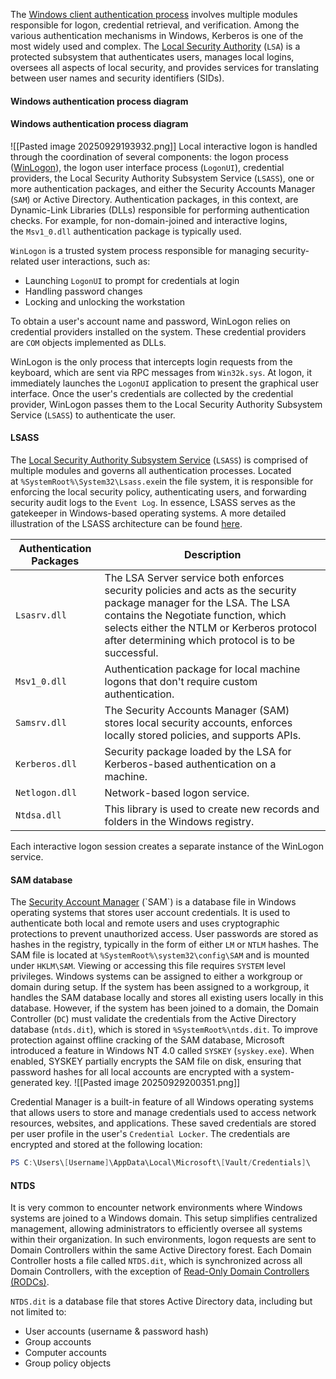 The [Windows client authentication process](https://docs.microsoft.com/en-us/windows-server/security/windows-authentication/credentials-processes-in-windows-authentication) involves multiple modules responsible for logon, credential retrieval, and verification. Among the various authentication mechanisms in Windows, Kerberos is one of the most widely used and complex. The [Local Security Authority](https://learn.microsoft.com/en-us/windows-server/security/credentials-protection-and-management/configuring-additional-lsa-protection) (`LSA`) is a protected subsystem that authenticates users, manages local logins, oversees all aspects of local security, and provides services for translating between user names and security identifiers (SIDs).

#### Windows authentication process diagram
#### Windows authentication process diagram
![[Pasted image 20250929193932.png]]
Local interactive logon is handled through the coordination of several components: the logon process ([WinLogon](https://www.microsoftpressstore.com/articles/article.aspx?p=2228450&seqNum=8)), the logon user interface process (`LogonUI`), credential providers, the Local Security Authority Subsystem Service (`LSASS`), one or more authentication packages, and either the Security Accounts Manager (`SAM`) or Active Directory. Authentication packages, in this context, are Dynamic-Link Libraries (DLLs) responsible for performing authentication checks. For example, for non-domain-joined and interactive logins, the `Msv1_0.dll` authentication package is typically used.

`WinLogon` is a trusted system process responsible for managing security-related user interactions, such as:
- Launching `LogonUI` to prompt for credentials at login
- Handling password changes
- Locking and unlocking the workstation

To obtain a user's account name and password, WinLogon relies on credential providers installed on the system. These credential providers are `COM` objects implemented as DLLs.

WinLogon is the only process that intercepts login requests from the keyboard, which are sent via RPC messages from `Win32k.sys`. At logon, it immediately launches the `LogonUI` application to present the graphical user interface. Once the user's credentials are collected by the credential provider, WinLogon passes them to the Local Security Authority Subsystem Service (`LSASS`) to authenticate the user.


#### LSASS
The [Local Security Authority Subsystem Service](https://en.wikipedia.org/wiki/Local_Security_Authority_Subsystem_Service) (`LSASS`) is comprised of multiple modules and governs all authentication processes. Located at `%SystemRoot%\System32\Lsass.exe`in the file system, it is responsible for enforcing the local security policy, authenticating users, and forwarding security audit logs to the `Event Log`. In essence, LSASS serves as the gatekeeper in Windows-based operating systems. A more detailed illustration of the LSASS architecture can be found [here](https://docs.microsoft.com/en-us/previous-versions/windows/it-pro/windows-2000-server/cc961760\(v=technet.10\)?redirectedfrom=MSDN).

|**Authentication Packages**|**Description**|
|---|---|
|`Lsasrv.dll`|The LSA Server service both enforces security policies and acts as the security package manager for the LSA. The LSA contains the Negotiate function, which selects either the NTLM or Kerberos protocol after determining which protocol is to be successful.|
|`Msv1_0.dll`|Authentication package for local machine logons that don't require custom authentication.|
|`Samsrv.dll`|The Security Accounts Manager (SAM) stores local security accounts, enforces locally stored policies, and supports APIs.|
|`Kerberos.dll`|Security package loaded by the LSA for Kerberos-based authentication on a machine.|
|`Netlogon.dll`|Network-based logon service.|
|`Ntdsa.dll`|This library is used to create new records and folders in the Windows registry.|
Each interactive logon session creates a separate instance of the WinLogon service.

#### SAM database
The [Security Account Manager](https://docs.microsoft.com/en-us/previous-versions/windows/it-pro/windows-server-2003/cc756748\(v=ws.10\)?redirectedfrom=MSDN) (`SAM`) is a database file in Windows operating systems that stores user account credentials. It is used to authenticate both local and remote users and uses cryptographic protections to prevent unauthorized access. User passwords are stored as hashes in the registry, typically in the form of either `LM` or `NTLM` hashes. The SAM file is located at `%SystemRoot%\system32\config\SAM` and is mounted under `HKLM\SAM`. Viewing or accessing this file requires `SYSTEM` level privileges.
Windows systems can be assigned to either a workgroup or domain during setup. If the system has been assigned to a workgroup, it handles the SAM database locally and stores all existing users locally in this database. However, if the system has been joined to a domain, the Domain Controller (`DC`) must validate the credentials from the Active Directory database (`ntds.dit`), which is stored in `%SystemRoot%\ntds.dit`.
To improve protection against offline cracking of the SAM database, Microsoft introduced a feature in Windows NT 4.0 called `SYSKEY` (`syskey.exe`). When enabled, SYSKEY partially encrypts the SAM file on disk, ensuring that password hashes for all local accounts are encrypted with a system-generated key.
![[Pasted image 20250929200351.png]]

Credential Manager is a built-in feature of all Windows operating systems that allows users to store and manage credentials used to access network resources, websites, and applications. These saved credentials are stored per user profile in the user's `Credential Locker`. The credentials are encrypted and stored at the following location:
```powershell
PS C:\Users\[Username]\AppData\Local\Microsoft\[Vault/Credentials]\
```

#### NTDS
It is very common to encounter network environments where Windows systems are joined to a Windows domain. This setup simplifies centralized management, allowing administrators to efficiently oversee all systems within their organization. In such environments, logon requests are sent to Domain Controllers within the same Active Directory forest. Each Domain Controller hosts a file called `NTDS.dit`, which is synchronized across all Domain Controllers, with the exception of [Read-Only Domain Controllers (RODCs)](https://docs.microsoft.com/en-us/windows/win32/ad/rodc-and-active-directory-schema).

`NTDS.dit` is a database file that stores Active Directory data, including but not limited to:
- User accounts (username & password hash)
- Group accounts
- Computer accounts
- Group policy objects
